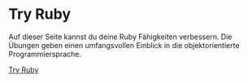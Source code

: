 # Try Ruby

Auf dieser Seite kannst du deine Ruby Fähigkeiten verbessern.
Die Übungen geben einen umfangsvollen Einblick in die objektorientierte Programmiersprache.

[Try Ruby](http://tryruby.org/levels/1/challenges/0)
